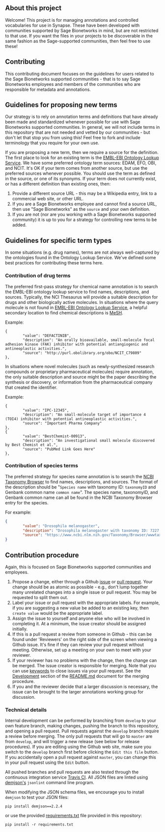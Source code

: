 ## About this project

Welcome! This project is for managing annotations and controlled vocabularies for use in Synapse. These have been developed with communities supported by Sage Bionetworks in mind, but are not restricted to that use. If you want the files in your projects to be discoverable in the same fashion as the Sage-supported communities, then feel free to use these!

## Contributing

This contributing document focuses on the guidelines for users related to the Sage Bionetworks supported communities - that is to say Sage Bionetworks employees and members of the communities who are responsible for metadata and annotations.

## Guidelines for proposing new terms

Our strategy is to rely on annotation terms and definitions that have already been made and standardized whenever possible for use with Sage Bionetworks supported communities. In general, we will not include terms in this repository that are not needed and vetted by our communities - but don't let that stop you from using this! Feel free to fork and include terminology that you require for your own use.

If you are proposing a new term, then we require a source for the definition. The first place to look for an existing term is the [EMBL-EBI Ontology Lookup Service](https://www.ebi.ac.uk/ols). We have some preferred ontology term sources: EDAM, EFO, OBI, and NCIT. It's OK if your term comes from another source, but use the preferred sources whenever possible. You should use the term as defined in the source, or one of its synonyms. If your term does not currently exist, or has a different definition than existing ones, then:

1. Provide a different source URL - this may be a Wikipedia entry, link to a commercial web site, or other URL.
1. If you are a Sage Bionetworks employee and cannot find a source URL, then use "Sage Bionetworks" as the `source` and your own definition.
2. If you are not (nor are you working with a Sage Bionetworks supported community) it is up to you for a strategy for controlling new terms to be added.

## Guidelines for specific term types 

In some situations (e.g. drug names), terms are not always well-captured by the ontologies found in the Ontology Lookup Service. We've defined some best practices for contributing these terms here.

### Contribution of drug terms

The preferred first-pass strategy for chemical name annotation is to search the EMBL-EBI ontology lookup service to find names, descriptions, and sources. Typically, the NCI Thesaurus will provide a suitable description for drugs and other biologically active molecules. In situations where the query molecule is not found in [EMBL-EBI Ontology Lookup Service](https://www.ebi.ac.uk/ols), a helpful secondary location to find chemical descriptions is [MeSH](https://meshb.nlm.nih.gov/).

Example: 

```
{
        "value": "DEFACTINIB",
        "description": "An orally bioavailable, small-molecule focal adhesion kinase (FAK) inhibitor with potential antiangiogenic and antineoplastic activities.",
        "source": "http://purl.obolibrary.org/obo/NCIT_C79809"
},
```

In situations where novel molecules (such as newly-synthesized research compounds or proprietary pharmaceutical molecules) require annotation, the only suitable description and source might be the paper describing the synthesis or discovery, or information from the pharmaceutical company that created the identifier. 

Example:

```
{
        "value": "IPC-12345",
        "description": "An small-molecule target of importance 4 (TOI4) inhibitor with potential antineoplastic activities.",
        "source": "Important Pharma Company"
},
{
        "value": "BestChemist-00913",
        "description": "An investigational small molecule discovered by Best Chemist et al.",
        "source": "PubMed Link Goes Here"
},
```
### Contribution of species terms

The preferred strategy for species name annotation is to search the [NCBI Taxonomy Browser](https://www.ncbi.nlm.nih.gov/Taxonomy/Browser/wwwtax.cgi?mode=Root) to find names, descriptions, and sources. The format of the description should be "`Species name` with taxonomy ID: `taxonomyID` and Genbank common name `common name`". The species name, taxonomyID, and Genbank common name can all be found in the NCBI Taxonomy Browser entry for the species.

For example:

```json
{
        "value": "Drosophila melanogaster",
        "description": "Drosophila melanogaster with taxonomy ID: 7227 and Genbank common name: fruit fly",
        "source": "https://www.ncbi.nlm.nih.gov/Taxonomy/Browser/wwwtax.cgi?id=7227"
}
```

## Contribution procedure

Again, this is focused on Sage Bionetworks supported communities and employees.

1. Propose a change, either through a Github [issue](https://github.com/Sage-Bionetworks/synapseAnnotations/issues) or [pull request](https://github.com/Sage-Bionetworks/synapseAnnotations/pulls). Your change should be as atomic as possible - e.g., don't lump together many unrelated changes into a single issue or pull request. You may be requested to split them out.
1. Label your issue or pull request with the appropriate labels. For example, if you are suggesting a new value be added to an existing key, then `create value` would be the appropriate label.
1. Assign the issue to yourself and anyone else who will be involved in completing it. At a minimum, the issue creator should be assigned initially.
1. If this is a pull request a review from someone in Github - this can be found under 'Reviewers' on the right side of the screen when viewing a Github issue. It's fine if they can review your pull request without meeting. Otherwise, set up a meeting on your own to meet with your reviewer.
1. If your reviewer has no problems with the change, then the change can be merged. 
The issue creator is responsible for merging. Note that you can use [keywords](https://help.github.com/articles/closing-issues-using-keywords/) to close issues via your pull request. See the [Development](https://github.com/Sage-Bionetworks/synapseAnnotations#development) section of the [README.md](README.md) document for the merging procedure.
1. If you and the reviewer decide that a larger discussion is necessary, the issue can be brought to the larger annotations working group for discussion.

### Technical details

Internal development can be performed by branching from `develop` to your own feature branch, making changes, pushing the branch to this repository, and opening a pull request. Pull requests against the `develop` branch require a review before merging. The only pull requests that will go to `master` are from `develop`, and will trigger a new release (see below for release procedures). If you are editing using the Github web site, make sure you switch to the `develop` branch first before clicking the `Edit this file` button. If you accidentally open a pull request against `master`, you can change this in your pull request using the `Edit` button.

All pushed branches and pull requests are also tested through the continuous integration service [Travis CI](https://travis-ci.org/Sage-Bionetworks/synapseAnnotations). All JSON files are linted using [demjson's](deron.meranda.us/python/demjson/) `jsonlint` command line program.


When modifying the JSON schema files, we encourage you to install `demjson` to test your JSON files:

```
pip install demjson==2.2.4
```

or use the provided [requirements.txt](requirements.txt) file provided in this repository:

```
pip install -r requirements.txt
```
